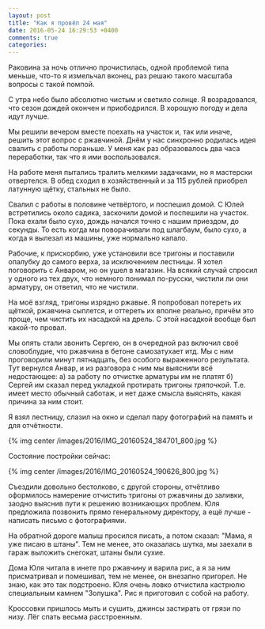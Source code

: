 ```yaml
---
layout: post
title: "Как я провёл 24 мая"
date: 2016-05-24 16:29:53 +0400
comments: true
categories: 
---
```

Раковина за ночь отлично прочистилась, одной проблемой типа меньше, что-то я измельчал вконец, раз решаю такого масштаба вопросы с такой помпой. 

С утра небо было абсолютно чистым и светило солнце. Я возрадовался, что сезон дождей окончен и приободрился. В хорошую погоду и дела идут лучше.

Мы решили вечером вместе поехать на участок и, так или иначе, решить этот вопрос с ржавчиной. Днём у нас синхронно родилась идея свалить с работы пораньше. У меня как раз образовалось два часа переработки, так что я ими воспользовался.

На работе меня пытались тралить мелкими задачками, но я мастерски отвертелся. В обед сходил в хозяйственный и за 115 рублей приобрел латунную щётку, стальных не было.

Свалил с работы в половине четвёртого, и поспешил домой. С Юлей встретились около садика, заскочили домой и поспешили на участок. Пока ехали было сухо, дождь начался точно с нашим приездом, до секунды. То есть когда мы поворачивали под шлагбаум, было сухо, а когда я вылезал из машины, уже нормально капало.

Рабочие, к прискорбию, уже установили все тригоны и поставили опалубку до самого верха, за исключением лестницы. Я хотел поговорить с Анваром, но он ушел в магазин. На всякий случай спросил у одного из тех двух, что немного понимал по-русски, чистили ли они арматуру, он ответил, что не чистили.

На моё взгляд, тригоны изрядно ржавые. Я попробовал потереть их щёткой, ржавчина сыплется, и оттереть их вполне реально, причём это проще, чем чистить их насадкой на дрель. С этой насадкой вообще был какой-то провал. 

Мы опять стали звонить Сергею, он в очередной раз включил своё словоблудие, что ржавчина в бетоне самозатухает итд. Мы с ним проговорили минут пятнадцать, без особого выраженного результата. Тут вернулся Анвар, и из разговора с ним мы выяснили всё недостающее: а) за работу по отчистке арматуры им не платят б) Сергей им сказал перед укладкой протирать тригоны *тряпочкой*. Т.е. имеет место обычный саботаж, и нет даже смысла выяснять, какая причина за ним стоит. 

Я взял лестницу, слазил на окно и сделал пару фотографий на память и для отчётности.

{% img center /images/2016/IMG_20160524_184701_800.jpg %}

Состояние постройки сейчас:

{% img center /images/2016/IMG_20160524_190626_800.jpg %}

Съездили довольно бестолково, с другой стороны, отчётливо оформилось намерение отчистить тригоны от ржавчины до заливки, заодно выяснив пути к решению возникающих проблем. Юля предложила позвонить прямо генеральному директору, а ещё лучше - написать письмо с фотографиями. 

На обратной дороге малыш просился писать, а потом сказал: "Мама, я уже писаю в штаны". Тем не менее, это оказалась шутка, мы заехали в гараж выложить снегокат, штаны были сухие.

Дома Юля читала в инете про ржавчину и варила рис, а я за ним присматривал и помешивал, тем не менее, он внезапно пригорел. Не знаю, как это так подстроено. Юля очень ловко отчистила кастрюлю специальным камнем "Золушка". Рис я приготовил с собой на работу.

Кроссовки пришлось мыть и сушить, джинсы застирать от грязи по низу. Лёг спать весьма расстроенным.